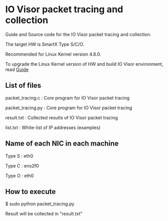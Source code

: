 # IO Visor packet tracing and collection
Guide and Source code for the IO Visor packet tracing and collection.

The target HW is SmartX Type S/C/O.

Recommended for Linux Kernel version 4.8.0.

To upgrade the Linux Kernel version of HW and build IO Visor environment, read [Guide](https://github.com/SmartX-Team/IOVisor_packet_tracing_and_collection/blob/master/files/Guide%20for%20IO%20Visor%20Environment.pptx)

## List of files

packet_tracing.c : Core program for IO Visor packet tracing

packet_tracing.py : Core program for IO Visor packet tracing

result.txt : Collected results of IO Visor packet tracing

list.txt : White-list of IP addresses (examples)

## Name of each NIC in each machine

Type S : eth0

Type C : ens2f0

Type O : eth0


## How to execute

$ sudo python packet_tracing.py


Result will be collected in "result.txt"
